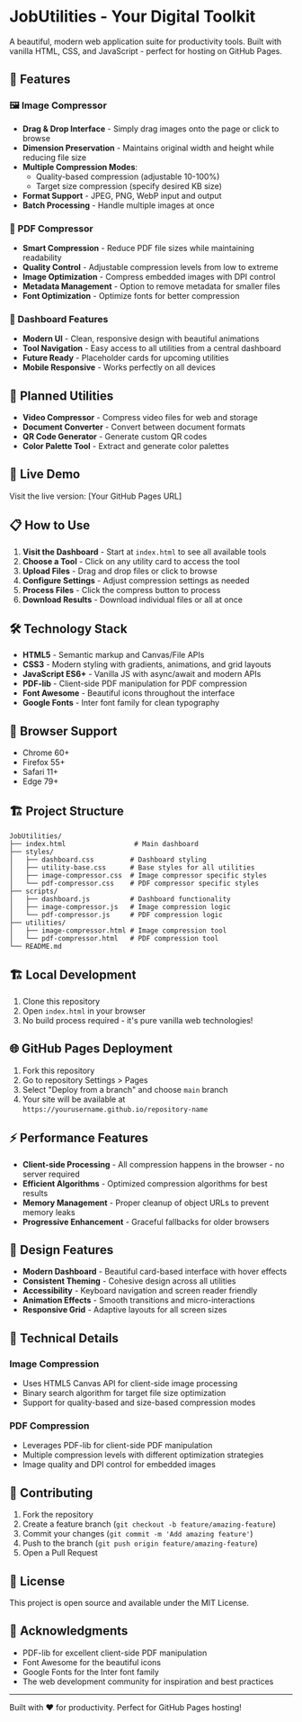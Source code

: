 # JobUtilities - Your Digital Toolkit

A beautiful, modern web application suite for productivity tools. Built with vanilla HTML, CSS, and JavaScript - perfect for hosting on GitHub Pages.

## 🌟 Features

### 🖼️ Image Compressor
- **Drag & Drop Interface** - Simply drag images onto the page or click to browse
- **Dimension Preservation** - Maintains original width and height while reducing file size
- **Multiple Compression Modes**:
  - Quality-based compression (adjustable 10-100%)
  - Target size compression (specify desired KB size)
- **Format Support** - JPEG, PNG, WebP input and output
- **Batch Processing** - Handle multiple images at once

### 📄 PDF Compressor
- **Smart Compression** - Reduce PDF file sizes while maintaining readability
- **Quality Control** - Adjustable compression levels from low to extreme
- **Image Optimization** - Compress embedded images with DPI control
- **Metadata Management** - Option to remove metadata for smaller files
- **Font Optimization** - Optimize fonts for better compression

### 🚀 Dashboard Features
- **Modern UI** - Clean, responsive design with beautiful animations
- **Tool Navigation** - Easy access to all utilities from a central dashboard
- **Future Ready** - Placeholder cards for upcoming utilities
- **Mobile Responsive** - Works perfectly on all devices

## 🎯 Planned Utilities

- **Video Compressor** - Compress video files for web and storage
- **Document Converter** - Convert between document formats
- **QR Code Generator** - Generate custom QR codes
- **Color Palette Tool** - Extract and generate color palettes

## 🚀 Live Demo

Visit the live version: [Your GitHub Pages URL]

## 📋 How to Use

1. **Visit the Dashboard** - Start at `index.html` to see all available tools
2. **Choose a Tool** - Click on any utility card to access the tool
3. **Upload Files** - Drag and drop files or click to browse
4. **Configure Settings** - Adjust compression settings as needed
5. **Process Files** - Click the compress button to process
6. **Download Results** - Download individual files or all at once

## 🛠️ Technology Stack

- **HTML5** - Semantic markup and Canvas/File APIs
- **CSS3** - Modern styling with gradients, animations, and grid layouts
- **JavaScript ES6+** - Vanilla JS with async/await and modern APIs
- **PDF-lib** - Client-side PDF manipulation for PDF compression
- **Font Awesome** - Beautiful icons throughout the interface
- **Google Fonts** - Inter font family for clean typography

## 📱 Browser Support

- Chrome 60+
- Firefox 55+
- Safari 11+
- Edge 79+

## 🏗️ Project Structure

```
JobUtilities/
├── index.html                 # Main dashboard
├── styles/
│   ├── dashboard.css         # Dashboard styling
│   ├── utility-base.css      # Base styles for all utilities
│   ├── image-compressor.css  # Image compressor specific styles
│   └── pdf-compressor.css    # PDF compressor specific styles
├── scripts/
│   ├── dashboard.js          # Dashboard functionality
│   ├── image-compressor.js   # Image compression logic
│   └── pdf-compressor.js     # PDF compression logic
├── utilities/
│   ├── image-compressor.html # Image compression tool
│   └── pdf-compressor.html   # PDF compression tool
└── README.md
```

## 🏗️ Local Development

1. Clone this repository
2. Open `index.html` in your browser
3. No build process required - it's pure vanilla web technologies!

## 🌐 GitHub Pages Deployment

1. Fork this repository
2. Go to repository Settings > Pages
3. Select "Deploy from a branch" and choose `main` branch
4. Your site will be available at `https://yourusername.github.io/repository-name`

## ⚡ Performance Features

- **Client-side Processing** - All compression happens in the browser - no server required
- **Efficient Algorithms** - Optimized compression algorithms for best results
- **Memory Management** - Proper cleanup of object URLs to prevent memory leaks
- **Progressive Enhancement** - Graceful fallbacks for older browsers

## 🎨 Design Features

- **Modern Dashboard** - Beautiful card-based interface with hover effects
- **Consistent Theming** - Cohesive design across all utilities
- **Accessibility** - Keyboard navigation and screen reader friendly
- **Animation Effects** - Smooth transitions and micro-interactions
- **Responsive Grid** - Adaptive layouts for all screen sizes

## 📝 Technical Details

### Image Compression
- Uses HTML5 Canvas API for client-side image processing
- Binary search algorithm for target file size optimization
- Support for quality-based and size-based compression modes

### PDF Compression  
- Leverages PDF-lib for client-side PDF manipulation
- Multiple compression levels with different optimization strategies
- Image quality and DPI control for embedded images

## 🤝 Contributing

1. Fork the repository
2. Create a feature branch (`git checkout -b feature/amazing-feature`)
3. Commit your changes (`git commit -m 'Add amazing feature'`)
4. Push to the branch (`git push origin feature/amazing-feature`)
5. Open a Pull Request

## 📄 License

This project is open source and available under the MIT License.

## 🙏 Acknowledgments

- PDF-lib for excellent client-side PDF manipulation
- Font Awesome for the beautiful icons
- Google Fonts for the Inter font family
- The web development community for inspiration and best practices

---

Built with ❤️ for productivity. Perfect for GitHub Pages hosting!
